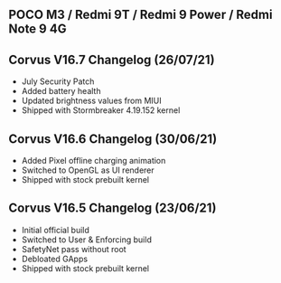 ## POCO M3 / Redmi 9T / Redmi 9 Power / Redmi Note 9 4G 

## Corvus V16.7 Changelog (26/07/21)

- July Security Patch
- Added battery health
- Updated brightness values from MIUI
- Shipped with Stormbreaker 4.19.152 kernel

## Corvus V16.6 Changelog (30/06/21)

- Added Pixel offline charging animation
- Switched to OpenGL as UI renderer
- Shipped with stock prebuilt kernel

## Corvus V16.5 Changelog (23/06/21)

- Initial official build
- Switched to User & Enforcing build
- SafetyNet pass without root
- Debloated GApps
- Shipped with stock prebuilt kernel
